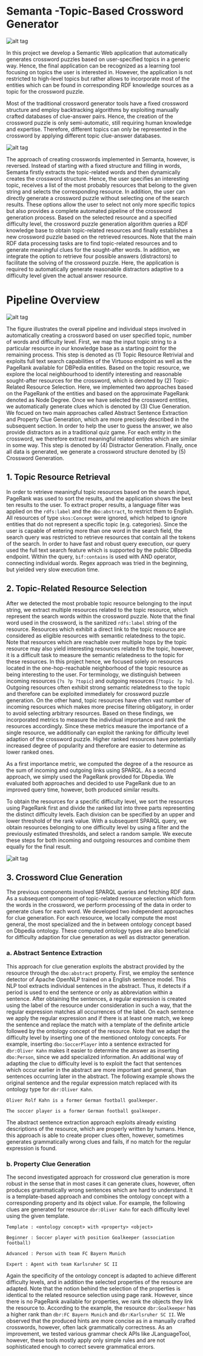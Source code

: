 # Semanta -Topic-Based Crossword Generator

![alt tag](https://raw.githubusercontent.com/kristiankolthoff/Semanta/master/src/main/resources/images/semantahome.png)

In this project we develop a Semantic Web application that automatically generates crossword 
puzzles based on user-specified topics in a generic way. Hence, the final application can be 
recognized as a learning tool focusing on topics the user is interested in. However, the application 
is not restricted to high-level topics but rather allows to incorporate most of the entities which 
can be found in corresponding RDF knowledge sources as a topic for the crossword puzzle. 

Most of the traditional crossword generator tools have a fixed crossword structure and employ backtracking 
algorithms by exploiting manually crafted databases of clue-answer pairs. Hence, the creation of the 
crossword puzzle is only semi-automatic, still requiring human knowledge and expertise. Therefore, 
different topics can only be represented in the crossword by applying different topic clue-answer 
databases. 

![alt tag](https://raw.githubusercontent.com/kristiankolthoff/Semanta/master/src/main/resources/images/pizza.png)

The approach of creating crosswords implemented in Semanta, however, is reversed. Instead 
of starting with a fixed structure and filling in words, Semanta firstly extracts the topic-related 
words and then dynamically creates the crossword structure. Hence, the user specifies an interesting
topic, receives a list of the most probably resources that belong to the given string and selects the 
corresponding resource. In addition, the user can directly generate a crossword puzzle without selecting
one of the search results. These options allow the user to select not only more specific topics but 
also provides a complete automated pipeline of the crossword generation process. Based on the selected 
resource and a specified difficulty level, the crossword puzzle generation algorithm queries a RDF knowledge 
base to obtain topic-related resources and finally establishes a new crossword puzzle based on the retrieved
resources. Note that the main RDF data processing tasks are to find topic-related resources and to generate
meaningful clues for the sought-after words. In addition, we integrate the option to retrieve four possible
answers (distractors) to facilitate the solving of the crossword puzzle. Here, the application is required 
to automatically generate reasonable distractors adaptive to a difficulty level given the actual answer resource.


# Pipeline Overview

![alt tag](https://raw.githubusercontent.com/kristiankolthoff/Semanta/master/src/main/resources/images/pipeline.png)

The figure illustrates the overall pipeline and individual steps involved in automatically creating a crossword based on
user specified topic, number of words and difficulty level. First, we map the input topic string to a particular resource
in our knowledge base as a starting point for the remaining process. This step is denoted as (1) Topic Resource Retrivial and 
exploits full text search capabilities of the Virtuoso endpoint as well as the PageRank available for DBPedia entities.
Based on the topic resource, we explore the local neighbourhood to identify interesting and reasonable sought-after resources for the
crossword, which is denoted by (2) Topic-Related Resource Selection. Here, we implemented two approaches based on the PageRank of the
entities and based on the approximate PageRank denoted as Node Degree. Once we have selected the crossword entities, 
we automatically generate clues which is denoted by (3) Clue Generation. We focued on two main approaches called Abstract Sentence
Extraction and Property Clue Generation, which are more precisely described in the subsequent section. In order to help the user to guess the answer, we also provide distractors as in a traditional quiz game. For each entity in the crossword, we therefore extract meaningful related entites which are similar in some way. This step is denoted by (4) Distractor Generation. FInally, once all data is generated, we generate a crossword structure denoted by (5) Crossword Generation.


## 1. Topic Resource Retrieval

In order to retrieve meaningful topic resources based on the search input, PageRank was used to sort the results, and the application shows the best ten results to the user.
To extract proper results, a language filter was applied on the `rdfs:label` and the `dbo:abstract`, to restrict them to English. All resources of type `skos:Concept` were ignored, which helped to ignore entities that do not represent a specific topic (e.g. categories). Since the user is capable of entering more than one word in the search field, the search query was restricted to retrieve resources that contain all the tokens of the search.
In order to have fast and robust query execution, our query used the full text search feature which is supported by the public DBpedia endpoint. Within the query, `bif:contains` is used with AND operator, connecting individual words. Regex approach was tried in the beginning, but yielded very slow execution time.

## 2. Topic-Related Resource Selection

After we detected the most probable topic resource belonging to the input string, we extract multiple resources related to the topic resource, which represent the search words within the crossword puzzle. Note that the final word used in the crossword, is the sanitized `rdfs:label` string of the resource. Resources which exhibit a direct link to the topic resource are considered as eligible resources with semantic relatedness to the topic. Note that resources which are reachable over multiple hops by the topic resource may also yield interesting resources related to the topic, however, it is a difficult task to measure the semantic relatedness to the topic for these resources. In this project hence, we focused solely on resources located in the one-hop-reachable neighborhood of the topic resource as being interesting to the user. For terminology, we distinguish between incoming resources (`?s ?p ?topic`) and outgoing resources (`?topic ?p ?o`). Outgoing resources often exhibit strong semantic relatedness to the topic and therefore can be exploited immediately for crossword puzzle generation. On the other hand, topic resources have often vast number of incoming resources which makes more precise filtering obligatory, in order to avoid selecting arbitrary resources. Based on these findings, we incorporated metrics to measure the individual importance and rank the resources accordingly. Since these metrics measure the importance of a single resource, we additionally can exploit the ranking for difficulty level adaption of the crossword puzzle. Higher ranked resources have potentially increased degree of popularity and therefore are easier to determine as lower ranked ones.

As a first importance metric, we computed the degree of a the resource as the sum of incoming and outgoing links using SPARQL. As a second approach, we simply used the PageRank provided for Dbpedia. We evaluated both approaches and decided to use PageRank due to an improved query time, however, both produced similar results.

To obtain the resources for a specific difficulty level, we sort the resources using PageRank first and divide the ranked list into three parts representing the distinct difficulty levels. Each division can be specified by an upper and lower threshold of the rank value. With a subsequent SPARQL query, we obtain resources belonging to one difficulty level by using a filter and the previously estimated thresholds, and select a random sample. We execute these steps for both incoming and outgoing resources and combine them equally for the final result.

![alt tag](https://raw.githubusercontent.com/kristiankolthoff/Semanta/master/src/main/resources/images/entityselection.png)

## 3. Crossword Clue Generation

The previous components involved SPARQL queries and fetching RDF data. As a subsequent component of topic-related resource selection which form the words in the crossword, we perform processing of the data in order to generate clues for each word. We developed two independent approaches for clue generation. For each resource, we locally compute the most general, the most specialized and the in between ontology concept based on Dbpedia ontology. These computed ontology types are also beneficial for difficulty adaption for clue generation as well as distractor generation.

### a. Abstract Sentence Extraction
This approach for clue generation exploits the abstract provided by the resource through the `dbo:abstract` property. First, we employ the sentence detector of Apache OpenNLP trained on a English sentence model. This NLP tool extracts individual sentences in the abstract. Thus, it detects if a period is used to end the sentence or only as abbreviation within a sentence. After obtaining the sentences, a regular expression is created using the label of the resource under consideration in such a way, that the regular expression matches all occurrences of the label. On each sentence we apply the regular expression and if there is at least one match, we keep the sentence and replace the match with a template of the definite article followed by the ontology concept of the resource. Note that we adapt the difficulty level by inserting one of the mentioned ontology concepts. For example, inserting `dbo:SoccerPlayer` into a sentence extracted for `dbr:Oliver Kahn` makes it easier to determine the answer as inserting `dbo:Person`, since we add specialized information. An additional way of adapting the clue to difficulty level is to exploit the fact that sentences which occur earlier in the abstract are more important and general, than sentences occurring later in the abstract. The following example shows the original sentence and the regular expression match replaced with its ontology type for `dbr:Oliver Kahn`.

```
Oliver Rolf Kahn is a former German football goalkeeper.

The soccer player is a former German football goalkeeper.
```

The abstract sentence extraction approach exploits already existing descriptions of the resource, which are properly written by humans. Hence, this approach is able to create proper clues often, however, sometimes generates grammatically wrong clues and fails, if no match for the regular expression is found.

### b. Property Clue Generation

The second investigated approach for crossword clue generation is more robust in the sense that in most cases it can generate clues, however, often produces grammatically wrong sentences which are hard to understand. It is a template-based approach and combines the ontology concept with a corresponding property and its object value. For example, the following clues are generated for resource `dbr:Oliver Kahn` for each difficulty level using the given template.

```
Template : <ontology concept> with <property> <object>

Beginner : Soccer player with position Goalkeeper (association football) 

Advanced : Person with team FC Bayern Munich 

Expert : Agent with team Karlsruher SC II  
```
Again the specificity of the ontology concept is adapted to achieve different difficulty levels, and in addition the selected properties of the resource are adapted. Note that the notion behind the selection of the properties is identical to the related resource selection using page rank. However, since there is no PageRank available for properties, we rank the objects they link the resource to. According to the example, the resource `dbr:Goalkeeper` has a higher rank than `dbr:FC Bayern Munich` and `dbr:Karlsruher SC II`. We observed that the produced hints are more concise as in a manually crafted crosswords, however, often lack grammatically correctness. As an improvement, we tested various grammar check APIs like JLanguageTool, however, these tools mostly apply only simple rules and are not sophisticated enough to correct severe grammatical errors.
